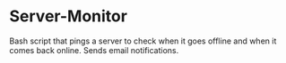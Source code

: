 # Server-Monitor
Bash script that pings a server to check when it goes offline and when it comes back online. Sends email notifications.
